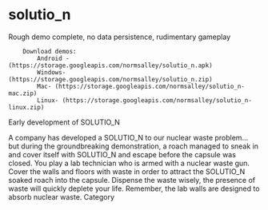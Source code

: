 # solutio_n

Rough demo complete, no data persistence, rudimentary gameplay

		Download demos:
			Android - (https://storage.googleapis.com/normsalley/solutio_n.apk)
			Windows- (https://storage.googleapis.com/normsalley/solutio_n.zip)
			Mac- (https://storage.googleapis.com/normsalley/solutio_n-mac.zip)
			Linux- (https://storage.googleapis.com/normsalley/solutio_n-linux.zip)


Early development of SOLUTIO_N

A company has developed a SOLUTIO_N to our nuclear waste problem... but during the groundbreaking demonstration, a roach managed to sneak in and cover itself with SOLUTIO_N and escape before the capsule was closed.
You play a lab technician who is armed with a nuclear waste gun. 
Cover the walls and floors with waste in order to attract the SOLUTIO_N soaked roach into the capsule.
Dispense the waste wisely, the presence of waste will quickly deplete your life.
Remember, the lab walls are designed to absorb nuclear waste.
Category
